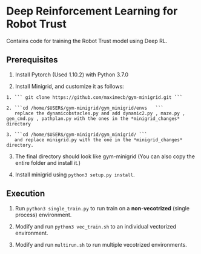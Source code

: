 
# Deep Reinforcement Learning for Robot Trust

Contains code for training the Robot Trust model using Deep RL.

## Prerequisites

  1. Install Pytorch (Used 1.10.2) with Python 3.7.0

  2. Install Minigrid, and customize it as follows:
  
    1. ``` git clone https://github.com/maximecb/gym-minigrid.git ```

    2. ```cd /home/$USER$/gym-minigrid/gym_minigrid/envs   ``` 
       replace the dynamicobstacles.py and add dynamic2.py , maze.py , gen_cmd.py , pathplan.py with the ones in the *minigrid_changes* directory

    3. ```cd /home/$USER$/gym-minigrid/gym_minigrid/ ``` 
       and replace minigrid.py with the one in the *minigrid_changes* directory.
  
  3. The final directory should look like gym-minigrid (You can also copy the entire folder and install it.)

  3. Install minigrid using ``python3 setup.py install``.

## Execution

  1. Run ``python3 single_train.py`` to run train on a **non-vecotrized** (single process) environment.

  2. Modify and run ``python3 vec_train.sh`` to an individual vectorized environment.

  3. Modify and run ``multirun.sh`` to run multiple vecotrized environments.
